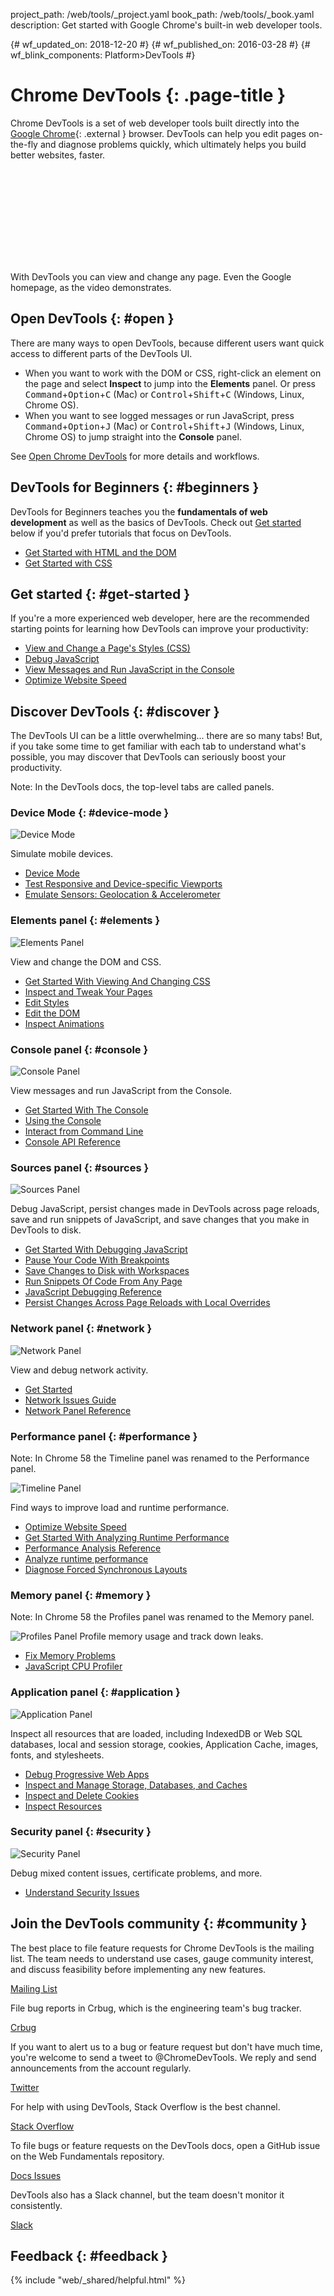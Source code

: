 project_path: /web/tools/_project.yaml book_path: /web/tools/_book.yaml description: Get started with Google Chrome's built-in web developer tools.

{# wf_updated_on: 2018-12-20 #} {# wf_published_on: 2016-03-28 #} {# wf_blink_components: Platform>DevTools #}

# Chrome DevTools {: .page-title }

Chrome DevTools is a set of web developer tools built directly into the [Google Chrome](https://www.google.com/chrome/){: .external } browser. DevTools can help you edit pages on-the-fly and diagnose problems quickly, which ultimately helps you build better websites, faster.

<div class="video-wrapper">
  <iframe class="devsite-embedded-youtube-video" data-video-id="G_P6rpRSr4g"
          data-autohide="1" data-showinfo="0" frameborder="0" allowfullscreen>
  </iframe>
</div>

With DevTools you can view and change any page. Even the Google homepage, as the video demonstrates.

## Open DevTools {: #open }

There are many ways to open DevTools, because different users want quick access to different parts of the DevTools UI.

* When you want to work with the DOM or CSS, right-click an element on the page and select **Inspect** to jump into the **Elements** panel. Or press <kbd>Command</kbd>+<kbd>Option</kbd>+<kbd>C</kbd> (Mac) or <kbd>Control</kbd>+<kbd>Shift</kbd>+<kbd>C</kbd> (Windows, Linux, Chrome OS).
* When you want to see logged messages or run JavaScript, press <kbd>Command</kbd>+<kbd>Option</kbd>+<kbd>J</kbd> (Mac) or <kbd>Control</kbd>+<kbd>Shift</kbd>+<kbd>J</kbd> (Windows, Linux, Chrome OS) to jump straight into the **Console** panel.

See [Open Chrome DevTools](/web/tools/chrome-devtools/open) for more details and workflows.

## DevTools for Beginners {: #beginners }

DevTools for Beginners teaches you the **fundamentals of web development** as well as the basics of DevTools. Check out [Get started](#get-started) below if you'd prefer tutorials that focus on DevTools.

* [Get Started with HTML and the DOM](/web/tools/chrome-devtools/beginners/html)
* [Get Started with CSS](/web/tools/chrome-devtools/beginners/css)

## Get started {: #get-started }

If you're a more experienced web developer, here are the recommended starting points for learning how DevTools can improve your productivity:

* [View and Change a Page's Styles (CSS)](/web/tools/chrome-devtools/css/)
* [Debug JavaScript](/web/tools/chrome-devtools/javascript/)
* [View Messages and Run JavaScript in the Console](console/get-started)
* [Optimize Website Speed](/web/tools/chrome-devtools/speed/get-started)

## Discover DevTools {: #discover }

The DevTools UI can be a little overwhelming... there are so many tabs! But, if you take some time to get familiar with each tab to understand what's possible, you may discover that DevTools can seriously boost your productivity.

Note: In the DevTools docs, the top-level tabs are called panels.

### Device Mode {: #device-mode }

<img src="images/device-mode.png" alt="Device Mode" class="attempt-right" />

Simulate mobile devices.

* [Device Mode](/web/tools/chrome-devtools/device-mode/)
* [Test Responsive and Device-specific Viewports](/web/tools/chrome-devtools/device-mode/emulate-mobile-viewports)
* [Emulate Sensors: Geolocation & Accelerometer](/web/tools/chrome-devtools/device-mode/device-input-and-sensors)

<div style="clear:both;"></div>

### Elements panel {: #elements }

<img src="images/panels/elements.png" alt="Elements Panel" class="attempt-right" />

View and change the DOM and CSS.

* [Get Started With Viewing And Changing CSS](/web/tools/chrome-devtools/css/)
* [Inspect and Tweak Your Pages](/web/tools/chrome-devtools/inspect-styles/)
* [Edit Styles](/web/tools/chrome-devtools/inspect-styles/edit-styles)
* [Edit the DOM](/web/tools/chrome-devtools/inspect-styles/edit-dom)
* [Inspect Animations](/web/tools/chrome-devtools/inspect-styles/animations)

<div style="clear:both;"></div>

### Console panel {: #console }

<img src="images/panels/console.png" alt="Console Panel" class="attempt-right" />

View messages and run JavaScript from the Console.

* [Get Started With The Console](/web/tools/chrome-devtools/console/get-started)
* [Using the Console](/web/tools/chrome-devtools/console/)
* [Interact from Command Line](/web/tools/chrome-devtools/console/command-line-reference)
* [Console API Reference](/web/tools/chrome-devtools/console/console-reference)

<div style="clear:both;"></div>

### Sources panel {: #sources }

<img src="images/panels/sources.png" alt="Sources Panel" class="attempt-right" />

Debug JavaScript, persist changes made in DevTools across page reloads, save and run snippets of JavaScript, and save changes that you make in DevTools to disk.

* [Get Started With Debugging JavaScript](/web/tools/chrome-devtools/javascript)
* [Pause Your Code With Breakpoints](/web/tools/chrome-devtools/javascript/breakpoints)
* [Save Changes to Disk with Workspaces](/web/tools/setup/setup-workflow)
* [Run Snippets Of Code From Any Page](/web/tools/chrome-devtools/snippets)
* [JavaScript Debugging Reference](/web/tools/chrome-devtools/javascript/reference)
* [Persist Changes Across Page Reloads with Local Overrides](/web/updates/2018/01/devtools#overrides)

<div style="clear:both;"></div>

### Network panel {: #network }

<img src="images/panels/network.png" alt="Network Panel" class="attempt-right" />

View and debug network activity.

* [Get Started](/web/tools/chrome-devtools/network-performance/)
* [Network Issues Guide](/web/tools/chrome-devtools/network-performance/issues)
* [Network Panel Reference](/web/tools/chrome-devtools/network-performance/reference)

<div style="clear:both;"></div>

### Performance panel {: #performance }

Note: In Chrome 58 the Timeline panel was renamed to the Performance panel.

<img src="images/panels/performance.png" alt="Timeline Panel" class="attempt-right" />

Find ways to improve load and runtime performance.

* [Optimize Website Speed](/web/tools/chrome-devtools/speed/get-started)
* [Get Started With Analyzing Runtime Performance](/web/tools/chrome-devtools/evaluate-performance/)
* [Performance Analysis Reference](/web/tools/chrome-devtools/evaluate-performance/reference)
* [Analyze runtime performance](/web/tools/chrome-devtools/rendering-tools/)
* [Diagnose Forced Synchronous Layouts](/web/tools/chrome-devtools/rendering-tools/forced-synchronous-layouts)

<div style="clear:both;"></div>

### Memory panel {: #memory }

Note: In Chrome 58 the Profiles panel was renamed to the Memory panel.

<img src="images/panels/memory.png" alt="Profiles Panel" class="attempt-right" /> Profile memory usage and track down leaks.

* [Fix Memory Problems](/web/tools/chrome-devtools/memory-problems/)
* [JavaScript CPU Profiler](/web/tools/chrome-devtools/rendering-tools/js-execution)

<div style="clear:both;"></div>

### Application panel {: #application }

<img src="images/panels/application.png" alt="Application Panel" class="attempt-right" />

Inspect all resources that are loaded, including IndexedDB or Web SQL databases, local and session storage, cookies, Application Cache, images, fonts, and stylesheets.

* [Debug Progressive Web Apps](/web/tools/chrome-devtools/progressive-web-apps)
* [Inspect and Manage Storage, Databases, and Caches](/web/tools/chrome-devtools/manage-data/local-storage)
* [Inspect and Delete Cookies](/web/tools/chrome-devtools/manage-data/cookies)
* [Inspect Resources](/web/tools/chrome-devtools/manage-data/page-resources)

<div style="clear:both;"></div>

### Security panel {: #security }

<img src="images/panels/security.png" alt="Security Panel" class="attempt-right" />

Debug mixed content issues, certificate problems, and more.

* [Understand Security Issues](/web/tools/chrome-devtools/security)

<div style="clear:both;"></div>

## Join the DevTools community {: #community }

<style>
  .cdt-but {
    display: inline-block;
  }
</style>

The best place to file feature requests for Chrome DevTools is the mailing list. The team needs to understand use cases, gauge community interest, and discuss feasibility before implementing any new features.

<a class="button button-primary gc-analytics-event cdt-but"
   href="https://groups.google.com/forum/#!forum/google-chrome-developer-tools"
   data-category="DevTools" data-label="Home / Mailing List">Mailing List</a>

File bug reports in Crbug, which is the engineering team's bug tracker.

<a class="button button-primary gc-analytics-event" href="https://crbug.com"
   data-category="DevTools" data-label="Home / Crbug">Crbug</a>

If you want to alert us to a bug or feature request but don't have much time, you're welcome to send a tweet to @ChromeDevTools. We reply and send announcements from the account regularly.

<a class="button button-primary gc-analytics-event"
   data-category="DevTools" data-label="Home / Twitter"
   href="https://twitter.com/ChromeDevTools">Twitter</a>

For help with using DevTools, Stack Overflow is the best channel.

<a class="button button-primary gc-analytics-event cdt-but"
   href="https://stackoverflow.com/questions/ask?tags=google-chrome-devtools"
   data-category="DevTools" data-label="Home / Stack Overflow"> Stack Overflow </a>

To file bugs or feature requests on the DevTools docs, open a GitHub issue on the Web Fundamentals repository.

<a class="button button-primary gc-analytics-event"
   href="https://github.com/google/webfundamentals/issues/new"
   data-category="DevTools" data-label="Home / GitHub">Docs Issues</a>

DevTools also has a Slack channel, but the team doesn't monitor it consistently.

<a class="button button-primary gc-analytics-event"
   href="https://chromiumdev.slack.com/messages/devtools/"
   data-category="DevTools" data-label="Home / Slack">Slack</a>

## Feedback {: #feedback }

{% include "web/_shared/helpful.html" %}
